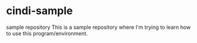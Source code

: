 # cindi-sample
sample repository
This is a sample repository where I'm trying to learn how to use this program/environment.
